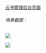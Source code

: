 [云书管理后台页面](http://ceo.qess.me/index.html)


###### 场景截图：

![](http://ww4.sinaimg.cn/mw690/62d95157gw1f1cjig7d85j21c10lfnde.jpg)

![](http://ww2.sinaimg.cn/mw690/62d95157gw1f1cjigpvhxj21c10faabn.jpg)
